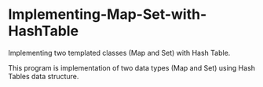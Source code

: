 # Implementing-Map-Set-with-HashTable
Implementing two templated classes (Map and Set) with Hash Table.

This program is implementation of two data types (Map and Set) using Hash Tables data structure.
